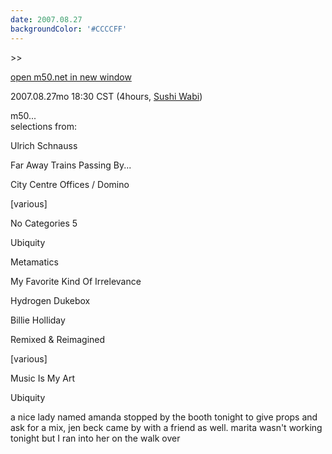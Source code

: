 ```yaml
---
date: 2007.08.27
backgroundColor: '#CCCCFF'
---
```


\>>

[open m50.net in new window](http://m50.net/)

2007.08.27mo 18:30 CST (4hours, [Sushi Wabi](http://www.sushiwabi.com/))

m50...  
selections from:

Ulrich Schnauss

Far Away Trains Passing By...

City Centre Offices / Domino

\[various\]

No Categories 5

Ubiquity

Metamatics

My Favorite Kind Of Irrelevance

Hydrogen Dukebox

Billie Holliday

Remixed & Reimagined

\[various\]

Music Is My Art

Ubiquity

a nice lady named amanda stopped by the booth tonight to give props and ask for a mix, jen beck came by with a friend as well. marita wasn't working tonight but I ran into her on the walk over